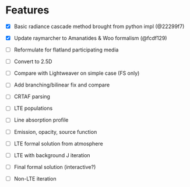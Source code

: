 Features
========

- [x] Basic radiance cascade method brought from python impl (@22299f7)
- [x] Update raymarcher to Amanatides & Woo formalism (@fcdf129)
- [ ] Reformulate for flatland participating media
- [ ] Convert to 2.5D
- [ ] Compare with Lightweaver on simple case (FS only)
- [ ] Add branching/bilinear fix and compare
- [ ] CRTAF parsing
- [ ] LTE populations
- [ ] Line absorption profile
- [ ] Emission, opacity, source function
- [ ] LTE formal solution from atmosphere
- [ ] LTE with background J iteration
- [ ] Final formal solution (interactive?)
- [ ] Non-LTE iteration

